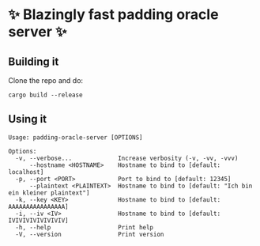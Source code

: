 # ✨ Blazingly fast padding oracle server ✨

## Building it
Clone the repo and do:
```
cargo build --release
```


## Using it

```
Usage: padding-oracle-server [OPTIONS]

Options:
  -v, --verbose...             Increase verbosity (-v, -vv, -vvv)
      --hostname <HOSTNAME>    Hostname to bind to [default: localhost]
  -p, --port <PORT>            Port to bind to [default: 12345]
      --plaintext <PLAINTEXT>  Hostname to bind to [default: "Ich bin ein kleiner plaintext"]
  -k, --key <KEY>              Hostname to bind to [default: AAAAAAAAAAAAAAAA]
  -i, --iv <IV>                Hostname to bind to [default: IVIVIVIVIVIVIVIV]
  -h, --help                   Print help
  -V, --version                Print version
```